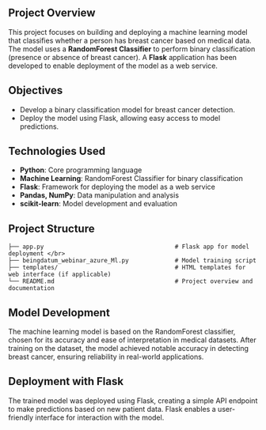 ## Project Overview
This project focuses on building and deploying a machine learning model that classifies whether a person has breast cancer based on medical data. The model uses a **RandomForest Classifier** to perform binary classification (presence or absence of breast cancer). A **Flask** application has been developed to enable deployment of the model as a web service.

## Objectives
- Develop a binary classification model for breast cancer detection.
- Deploy the model using Flask, allowing easy access to model predictions.

## Technologies Used
- **Python**: Core programming language
- **Machine Learning**: RandomForest Classifier for binary classification
- **Flask**: Framework for deploying the model as a web service
- **Pandas, NumPy**: Data manipulation and analysis
- **scikit-learn**: Model development and evaluation

## Project Structure
```
├── app.py                                     # Flask app for model deployment </br>
├── beingdatum_webinar_azure_Ml.py             # Model training script
├── templates/                                 # HTML templates for web interface (if applicable)
└── README.md                                  # Project overview and documentation
```

## Model Development
The machine learning model is based on the RandomForest classifier, chosen for its accuracy and ease of interpretation in medical datasets. After training on the dataset, the model achieved notable accuracy in detecting breast cancer, ensuring reliability in real-world applications.

## Deployment with Flask
The trained model was deployed using Flask, creating a simple API endpoint to make predictions based on new patient data. Flask enables a user-friendly interface for interaction with the model.
